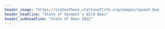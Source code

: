 ```yaml
---
header_image: "https://stateofbees.vtatlasoflife.org/images/squash_bee_logos_high2.jpg"
header_headline: "State of Vermont's Wild Bees"
header_subheadline: "State of Bees 2022"
---
```

